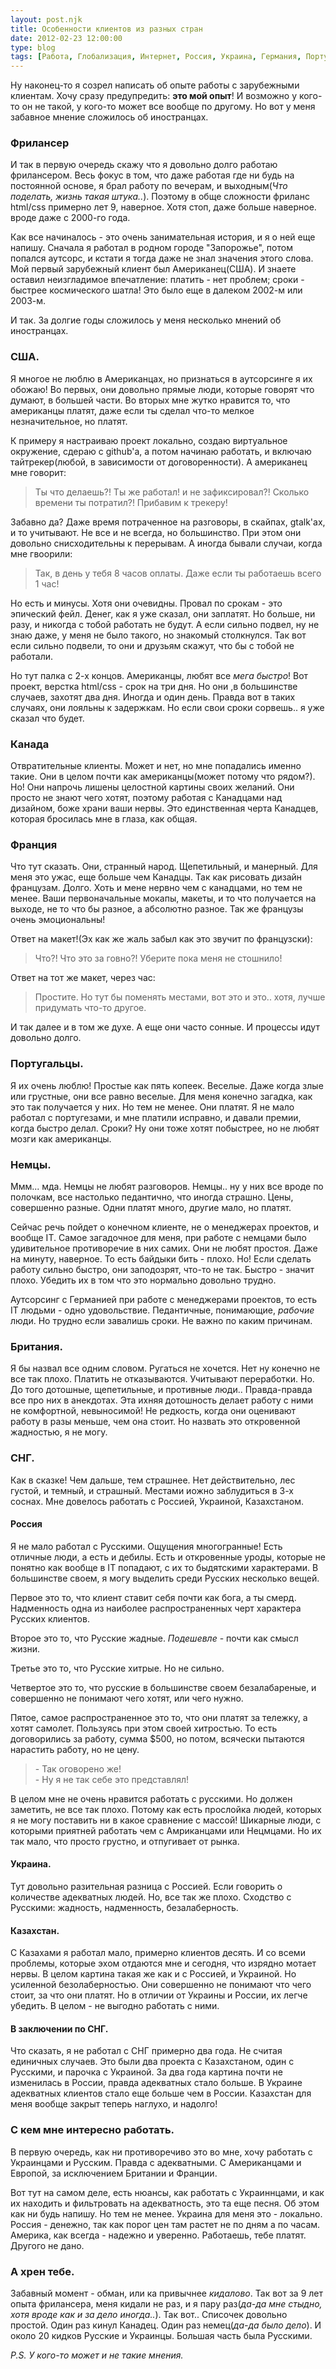 ```yaml
---
layout: post.njk
title: Особенности клиентов из разных стран
date: 2012-02-23 12:00:00
type: blog
tags: [Работа, Глобализация, Интернет, Россия, Украина, Германия, Португалия, Франция, США]
---
```


Ну наконец-то я созрел написать об опыте работы с зарубежными клиентам. Хочу сразу предупредить: **это мой опыт**! И возможно у кого-то он не такой, у кого-то может все вообще по другому. Но вот у меня забавное мнение сложилось об иностранцах.

### Фрилансер

И так в первую очередь скажу что я довольно долго работаю фрилансером. Весь фокус в том, что даже работая где ни будь на постоянной основе, я брал работу по вечерам, и выходным(*Что поделать, жизнь такая штука..*). Поэтому в обще сложности фриланс html/css примерно лет 9, наверное. Хотя стоп, даже больше наверное. вроде даже с 2000-го года. 

Как все начиналось - это очень занимательная история, и я о ней еще напишу. Сначала я работал в родном городе "Запорожье", потом попался аутсорс, и кстати я тогда даже не знал значения этого слова. Мой первый зарубежный клиент был Американец(США). И знаете оставил неизгладимое впечатление: платить - нет проблем; сроки - быстрее космического шатла! Это было еще в далеком 2002-м или 2003-м.

И так. За долгие годы сложилось у меня несколько мнений об иностранцах.

### США.

Я многое не люблю в Американцах, но признаться в аутсорсинге я их обожаю! Во первых, они довольно прямые люди, которые говорят что думают, в большей части. Во вторых мне жутко нравится то, что американцы платят, даже если ты сделал что-то мелкое незначительное, но платят. 

К примеру я настраиваю проект локально, создаю виртуальное окружение, сдераю с github'а, а потом начинаю работать, и включаю тайтрекер(любой, в зависимости от договоренности). А американец мне говорит:

<blockquote class="dialog">Ты что делаешь?! Ты же работал! и не зафиксировал?! Сколько времени ты потратил?! Прибавим к трекеру!</blockquote>

Забавно да? Даже время потраченное на разговоры, в скайпах, gtalk'ах, и то учитывают. Не все и не всегда, но большинство. При этом они довольно снисходительны к перерывам. А иногда бывали случаи, когда мне гвоорили: 

<blockquote class="dialog">Так, в день у тебя 8 часов оплаты. Даже если ты работаешь всего 1 час!</blockquote>

Но есть и минусы. Хотя они очевидны. Провал по срокам - это эпический фейл. Денег, как я уже сказал, они заплатят. Но больше, ни разу, и никогда с тобой работать не будут. А если сильно подвел, ну не знаю даже, у меня не было такого, но знакомый столкнулся. Так вот если сильно подвели, то они и друзьям скажут, что бы с тобой не работали. 

Но тут палка с 2-х концов. Американцы, любят все *мега быстро*! Вот проект, верстка html/css - срок на три дня. Но они ,в большинстве случаев, захотят два дня. Иногда и один день. Правда вот в таких случаях, они лояльны к задержкам. Но если свои сроки сорвешь.. я уже сказал что будет. 

### Канада

Отвратительные клиенты. Может и нет, но мне попадались именно такие. Они в целом почти как американцы(может потому что рядом?). Но! Они напрочь лишены целостной картины своих желаний. Они просто не знают чего хотят, поэтому работая с Канадцами над дизайном, боже храни ваши нервы. Это единственная черта Канадцев, которая бросилась мне в глаза, как общая. 

### Франция

Что тут сказать. Они, странный народ. Щепетильный, и манерный. Для меня это ужас, еще больше чем Канадцы. Так как рисовать дизайн французам. Долго. Хоть и мене нервно чем с канадцами, но тем не менее. Ваши первоначальные мокапы, макеты, и то что получается на выходе, не то что бы разное, а абсолютно разное. Так же французы очень эмоциональны! 


Ответ на макет!(Эх как же жаль забыл как это звучит по французски): 
<blockquote class="dialog">Что?! Что это за говно?! Уберите пока меня не стошнило!</blockquote>

Ответ на тот же макет, через час: 
<blockquote class="dialog">Простите. Но тут бы поменять местами, вот это и это.. хотя, лучше придумать что-то другое.</blockquote>

И так далее и в том же духе. А еще они часто сонные. И процессы идут довольно долго. 

### Португальцы. 

Я их очень люблю! Простые как пять копеек. Веселые. Даже когда злые или грустные, они все равно веселые. Для меня конечно загадка, как это так получается у них. Но тем не менее. Они платят. Я не мало работал с португезами, и мне платили исправно, и давали премии, когда быстро делал. Сроки? Ну они тоже хотят побыстрее, но не любят мозги как американцы. 

### Немцы. 

Ммм... мда. Немцы не любят разговоров. Немцы.. ну у них все вроде по полочкам, все настолько педантично, что иногда страшно. Цены, совершенно разные. Одни платят много, другие мало, но платят. 

Сейчас речь пойдет о конечном клиенте, не о менеджерах проектов, и вообще IT. Самое загадочное для меня, при работе с немцами было удивительное противоречие в них самих. Они не любят простоя. Даже на минуту, наверное. То есть байдыки бить - плохо. Но! Если сделать работу сильно быстро, они заподозрят, что-то не так. Быстро - значит плохо. Убедить их в том что это нормально довольно трудно. 

Аутсорсинг с Германией при работе с менеджерами проектов, то есть IT людьми - одно удовольствие. Педантичные, понимающие, *рабочие* люди. Но трудно если завалишь сроки. Не важно по каким причинам. 

### Британия.

Я бы назвал все одним словом. Ругаться не хочется. Нет ну конечно не все так плохо. Платить не отказываются. Учитывают переработки. Но. До того дотошные, щепетильные, и противные люди.. Правда-правда все про них в анекдотах. Эта ихняя дотошность делает работу с ними не комфортной, невыносимой! Не редкость, когда они оценивают работу в разы меньше, чем она стоит. Но назвать это откровенной жадностью, я не могу.

### СНГ. 

Как в сказке! Чем дальше, тем страшнее. Нет действительно, лес густой, и темный, и страшный. Местами иожно заблудиться в 3-х соснах. Мне довелось работать с Россией, Украиной, Казахстаном.

#### Россия

Я не мало работал с Русскими. Ощущения многогранные! Есть отличные люди, а есть и дебилы. Есть и откровенные уроды, которые не понятно как вообще в IT попадают, с их то быдятскими характерами. В большинстве своем, я могу выделить среди Русских несколько вещей. 

Первое это то, что клиент ставит себя почти как бога, а ты смерд. Надменность одна из наиболее распространенных черт характера Русских клиентов. 

Второе это то, что Русские жадные. *Подешевле* - почти как смысл жизни. 

Третье это то, что Русские хитрые. Но не сильно. 

Четвертое это то, что русские в большинстве своем безалабареные, и совершенно не понимают чего хотят, или чего нужно.

Пятое, самое распространенное это то, что они платят за тележку, а хотят самолет. Пользуясь при этом своей хитростью. То есть договорились за работу, сумма $500, но потом, всячески пытаются нарастить работу, но не цену.

<blockquote class="dialog">
- Так оговорено же!<br />
- Ну я не так себе это представлял!
</blockquote>

В целом мне не очень нравится работать с русскими. Но должен заметить, не все так плохо. Потому как есть прослойка людей, которых я не могу поставить ни в какое сравнение с массой! Шикарные люди, с которыми приятней работать чем с Амриканцами или Нецмцами. Но их так мало, что просто грустно, и отпугивает от рынка. 

#### Украина.

Тут довольно разительная разница с Россией. Если говорить о количестве адекватных людей. Но, все так же плохо. Сходство с Русскими: жадность, надменность, безалаберность. 

#### Казахстан. 

С Казахами я работал мало, примерно клиентов десять. И со всеми проблемы, которые эхом отдаются мне и сегодня, что изрядно мотает нервы. В целом картина такая же как и с Россией, и Украиной. Но усиленной безолаберностью. Они совершенно не понимают что чего стоит, за что они платят. Но в отличии от Украины и России, их легче убедить. В целом - не выгодно работать с ними.

#### В заключении по СНГ.

Что сказать, я не работал с СНГ примерно два года. Не считая единичных случаев. Это были два проекта с Казахстаном, один с Русскими, и парочка с Украиной. За два года картина почти не изменилась в России, правда адекватных стало больше. В Украине адекватных клиентов стало еще больше чем в России. Казахстан для меня вообще закрыт теперь наглухо, и надолго! 

### С кем мне интересно работать. 

В первую очередь, как ни противоречиво это во мне, хочу работать с Украинцами и Русским. Правда с адекватными. С Американцами и Европой, за исключением Британии и Франции. 

Вот тут на самом деле, есть нюансы, как работать с Украиннцами, и как их находить и фильтровать на адекватность, это та еще песня. Об этом как ни будь напишу. Но тем не менее. Украина для меня это - локально. Россия - денежно, так как порог цен там растет не по дням а по часам. Америка, как всегда - надежно и уверенно. Работаешь, тебе платят. Другого не дано. 

### А хрен тебе.

Забавный момент - обман, или ка привычнее *кидалово*. Так вот за 9 лет опыта фрилансера, меня кидали не раз, и я пару раз(*да-да мне стыдно, хотя вроде как и за дело иногда..*). Так вот.. Списочек довольно простой. Один раз кинул Канадец. Один раз немец(*да-да было дело*). И около 20 кидков Русские и Украинцы. Большая часть была Русскими. 

*P.S. У кого-то может и не такие мнения.*
